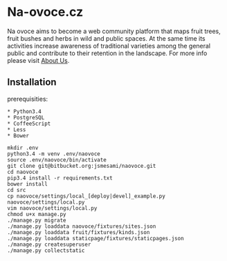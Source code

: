 Na-ovoce.cz
===========

Na ovoce aims to become a web community platform that maps fruit trees, fruit bushes and 
herbs in wild and public spaces. At the same time its activities increase awareness 
of traditional varieties among the general public and contribute to their retention 
in the landscape. For more info please visit [About Us](https://na-ovoce.cz/en/about-us/).

## Installation

prerequisities:

    * Python3.4
    * PostgreSQL
    * CoffeeScript
    * Less
    * Bower

	mkdir .env
	python3.4 -m venv .env/naovoce
	source .env/naovoce/bin/activate
	git clone git@bitbucket.org:jsmesami/naovoce.git
	cd naovoce
	pip3.4 install -r requirements.txt
	bower install
	cd src
	cp naovoce/settings/local_[deploy|devel]_example.py naovoce/settings/local.py
	vim naovoce/settings/local.py
	chmod u+x manage.py
	./manage.py migrate
	./manage.py loaddata naovoce/fixtures/sites.json
	./manage.py loaddata fruit/fixtures/kinds.json
	./manage.py loaddata staticpage/fixtures/staticpages.json
	./manage.py createsuperuser
	./manage.py collectstatic
